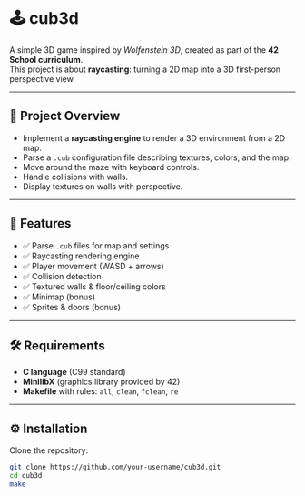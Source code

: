 # 🕹️ cub3d

A simple 3D game inspired by *Wolfenstein 3D*, created as part of the **42 School curriculum**.  
This project is about **raycasting**: turning a 2D map into a 3D first-person perspective view.  

---

## 📖 Project Overview

- Implement a **raycasting engine** to render a 3D environment from a 2D map.  
- Parse a `.cub` configuration file describing textures, colors, and the map.  
- Move around the maze with keyboard controls.  
- Handle collisions with walls.  
- Display textures on walls with perspective.  

---

## 🚀 Features

- ✅ Parse `.cub` files for map and settings  
- ✅ Raycasting rendering engine  
- ✅ Player movement (WASD + arrows)  
- ✅ Collision detection  
- ✅ Textured walls & floor/ceiling colors  
- ✅ Minimap (bonus)  
- ✅ Sprites & doors (bonus)  

---

## 🛠️ Requirements

- **C language** (C99 standard)  
- **MinilibX** (graphics library provided by 42)  
- **Makefile** with rules: `all`, `clean`, `fclean`, `re`  

---

## ⚙️ Installation

Clone the repository:

```bash
git clone https://github.com/your-username/cub3d.git
cd cub3d
make
